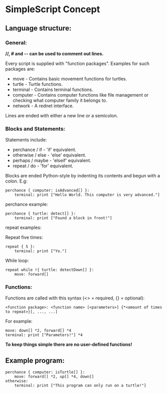 # SimpleScript Concept

## Language structure:

### General:
**//, # and -- can be used to comment out lines.**

Every script is supplied with "function packages".
Examples for such packages are:
* move - Contains basic movement functions for turtles.
* turtle - Turtle functions.
* terminal - Contains terminal functions.
* computer - Contains computer functions like file management or checking what computer family it belongs to.
* network - A rednet interface.

Lines are ended with either a new line or a semicolon.

### Blocks and Statements:
Statements include:
* perchance / if - 'if' equivalent.
* otherwise / else - 'else' equivalent.
* perhaps / maybe - 'elseif' equivalent.
* repeat / do - 'for' equivalent.

Blocks are ended Python-style by indenting its contents and begun with a colon.
E.g:

```
perchance { computer: isAdvanced[] }:
	terminal: print ["Hello World. This computer is very advanced."]
```

perchance example:
```
perchance { turtle: detect[] }:
	terminal: print ["Found a block in front!"]
```
	
repeat examples:

Repeat five times:
```
repeat { 5 }:
	terminal: print ["Yo."]
```

While loop:
```
repeat while !{ turtle: detectDown[] }:
	move: forward[]
```

### Functions:
Functions are called with this syntax (<> = required, {} = optional):
```
<function package>: <function name> [<parameters>] {*<amount of times to repeat>}[, ..., ...]
```

For example:
```
move: down[] *2, forward[] *4
terminal: print ["Parameters!"] *4
```

**To keep things simple there are no user-defined functions!**

## Example program:
```
perchance { computer: isTurtle[] }:
	move: forward[] *2, up[] *4, down[]
otherwise:
	terminal: print ["This program can only run on a turtle!"]
```



